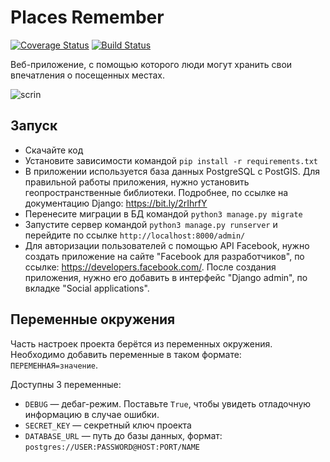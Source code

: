 # Places Remember

[![Coverage Status](https://coveralls.io/repos/github/anderskate/PlacesRemember/badge.svg?branch=master)](https://coveralls.io/github/anderskate/PlacesRemember?branch=master)
[![Build Status](https://travis-ci.org/anderskate/PlacesRemember.svg?branch=master)](https://travis-ci.org/anderskate/PlacesRemember)

Веб-приложение, с помощью которого люди могут хранить свои впечатления о посещенных местах.

![scrin](https://user-images.githubusercontent.com/46349173/68991025-eb4e5380-087b-11ea-93d6-a13a9e8fa9e8.png)

## Запуск

- Скачайте код
- Установите зависимости командой `pip install -r requirements.txt`
- В приложении используется база данных PostgreSQL с PostGIS. Для правильной работы приложения, нужно установить
геопространственные библиотеки. Подробнее, по ссылке на документацию Django: https://bit.ly/2rIhrfY
- Перенесите миграции в БД командой `python3 manage.py migrate`
- Запустите сервер командой `python3 manage.py runserver` и перейдите по ссылке `http://localhost:8000/admin/`
- Для авторизации пользователей с помощью API Facebook, нужно создать приложение на сайте "Facebook для разработчиков", по ссылке: https://developers.facebook.com/. После создания приложения, нужно его добавить в интерфейс "Django admin", по вкладке "Social applications".

## Переменные окружения

Часть настроек проекта берётся из переменных окружения. Необходимо добавить переменные в таком формате: `ПЕРЕМЕННАЯ=значение`.

Доступны 3 переменные:
- `DEBUG` — дебаг-режим. Поставьте `True`, чтобы увидеть отладочную информацию в случае ошибки.
- `SECRET_KEY` — секретный ключ проекта
- `DATABASE_URL` — путь до базы данных, формат: `postgres://USER:PASSWORD@HOST:PORT/NAME`
